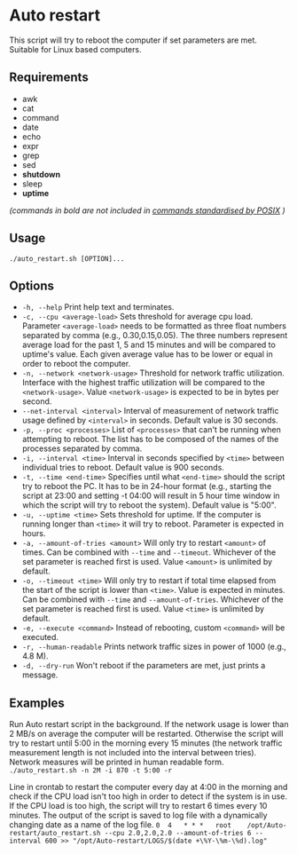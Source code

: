 # Auto restart
This script will try to reboot the computer if set parameters are met. Suitable for Linux based computers.

## Requirements
* awk
* cat
* command
* date
* echo
* expr
* grep
* sed
* **shutdown**
* sleep
* **uptime**

_(commands in bold are not included in [commands standardised by POSIX](https://pubs.opengroup.org/onlinepubs/9699919799/idx/utilities.html) )_

## Usage
`./auto_restart.sh [OPTION]...`

## Options
* `-h, --help` Print help text and terminates.
* `-c, --cpu <average-load>` Sets threshold for average cpu load. Parameter `<average-load>` needs to be formatted as three float numbers separated by comma (e.g., 0.30,0.15,0.05). The three numbers represent average load for the past 1, 5 and 15 minutes and will be compared to uptime's value. Each given average value has to be lower or equal in order to reboot the computer.
* `-n, --network <network-usage>` Threshold for network traffic utilization. Interface with the highest traffic utilization will be compared to the `<network-usage>`. Value `<network-usage>` is expected to be in bytes per second.
* `--net-interval <interval>` Interval of measurement of network traffic usage defined by `<interval>` in seconds. Default value is 30 seconds.
* `-p, --proc <processes>` List of `<processes>` that can't be running when attempting to reboot. The list has to be composed of the names of the processes separated by comma.
* `-i, --interval <time>` Interval in seconds specified by `<time>` between individual tries to reboot. Default value is 900 seconds.
* `-t, --time <end-time>` Specifies until what `<end-time>` should the script try to reboot the PC. It has to be in 24-hour format (e.g., starting the script at 23:00 and setting -t 04:00 will result in 5 hour time window in which the script will try to reboot the system). Default value is "5:00".
* `-u, --uptime <time>` Sets threshold for uptime. If the computer is running longer than `<time>` it will try to reboot. Parameter is expected in hours.
* `-a, --amount-of-tries <amount>` Will only try to restart `<amount>` of times. Can be combined with `--time` and `--timeout`. Whichever of the set parameter is reached first is used. Value `<amount>` is unlimited by default.
* `-o, --timeout <time>` Will only try to restart if total time elapsed from the start of the script is lower than `<time>`. Value is expected in minutes. Can be combined with `--time` and `--amount-of-tries`. Whichever of the set parameter is reached first is used. Value `<time>` is unlimited by default.
* `-e, --execute <command>` Instead of rebooting, custom `<command>` will be executed.
* `-r, --human-readable` Prints network traffic sizes in power of 1000 (e.g., 4.8 M).
* `-d, --dry-run` Won't reboot if the parameters are met, just prints a message.

## Examples
Run Auto restart script in the background. If the network usage is lower than 2 MB/s on average the computer will be restarted. Otherwise the script will try to restart until 5:00 in the morning every 15 minutes (the network traffic measurement length is not included into the interval between tries). Network measures will be printed in human readable form.
`./auto_restart.sh -n 2M -i 870 -t 5:00 -r`

Line in crontab to restart the computer every day at 4:00 in the morning and check if the CPU load isn't too high in order to detect if the system is in use. If the CPU load is too high, the script will try to restart 6 times every 10 minutes. The output of the script is saved to log file with a dynamically changing date as a name of the log file.
`0  4	* * *	root	/opt/Auto-restart/auto_restart.sh --cpu 2.0,2.0,2.0 --amount-of-tries 6 --interval 600 >> "/opt/Auto-restart/LOGS/$(date +\%Y-\%m-\%d).log"`